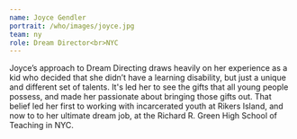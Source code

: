 ```yaml
---
name: Joyce Gendler
portrait: /who/images/joyce.jpg
team: ny
role: Dream Director<br>NYC
---
```


Joyce’s approach to Dream Directing draws heavily on her experience as a kid who decided that she didn’t have a learning disability, but just a unique and different set of talents. It's led her to see the gifts that all young people possess, and made her passionate about bringing those gifts out. That belief led her first to working with incarcerated youth at Rikers Island, and now to to her ultimate dream job, at the Richard R. Green High School of Teaching in NYC.